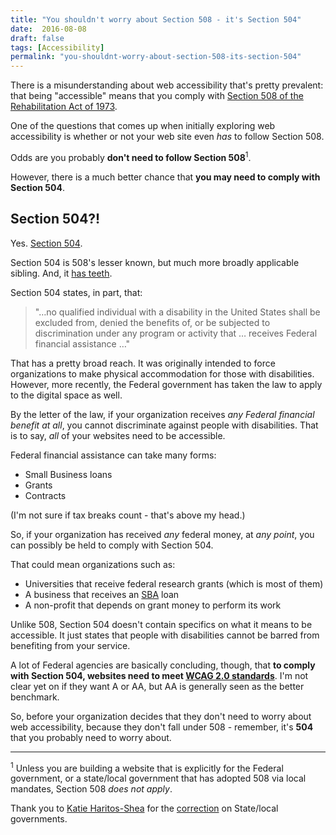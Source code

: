 ```yaml
---
title: "You shouldn't worry about Section 508 - it's Section 504"
date:  2016-08-08
draft: false
tags: [Accessibility]
permalink: "you-shouldnt-worry-about-section-508-its-section-504"
---
```


There is a misunderstanding about web accessibility that's pretty prevalent: that being "accessible" means that you comply with [Section 508 of the Rehabilitation Act of 1973](https://www.section508.gov/content/learn/laws-and-policies).

One of the questions that comes up when initially exploring web accessibility is whether or not your web site even _has_ to follow Section 508.

Odds are you probably **don't need to follow Section 508**<sup>1</sup>.

However, there is a much better chance that **you may need to comply with Section 504**.

<!--more-->

## Section 504?!

Yes. [Section 504](https://www.ada.gov/cguide.htm#anchor65610).

Section 504 is 508's lesser known, but much more broadly applicable sibling. And, it [has teeth](https://idioms.thefreedictionary.com/have+teeth).

Section 504 states, in part, that:

> "…no qualified individual with a disability in the United States shall be excluded from, denied the benefits of, or be subjected to discrimination under any program or activity that … receives Federal financial assistance …"

That has a pretty broad reach. It was originally intended to force organizations to make physical accommodation for those with disabilities. However, more recently, the Federal government has taken the law to apply to the digital space as well.

By the letter of the law, if your organization receives _any Federal financial benefit at all_, you cannot discriminate against people with disabilities. That is to say, _all_ of your websites need to be accessible.

Federal financial assistance can take many forms:

- Small Business loans
- Grants
- Contracts

(I'm not sure if tax breaks count - that's above my head.)

So, if your organization has received _any_ federal money, at _any point_, you can possibly be held to comply with Section 504.

That could mean organizations such as:

- Universities that receive federal research grants (which is most of them)
- A business that receives an [SBA](https://sba.gov) loan
- A non-profit that depends on grant money to perform its work

Unlike 508, Section 504 doesn't contain specifics on what it means to be accessible. It just states that people with disabilities cannot be barred from benefiting from your service.

A lot of Federal agencies are basically concluding, though, that **to comply with Section 504, websites need to meet [WCAG 2.0 standards](https://www.w3.org/TR/WCAG20/)**. I'm not clear yet on if they want A or AA, but AA is generally seen as the better benchmark.

So, before your organization decides that they don't need to worry about web accessibility, because they don't fall under 508 - remember, it's **504** that you probably need to worry about.

---

<sup>1</sup> Unless you are building a website that is explicitly for the Federal government, or a state/local government that has adopted 508 via local mandates, Section 508 _does not apply_.

Thank you to [Katie Haritos-Shea](https://twitter.com/Ryladog) for the [correction](https://twitter.com/Ryladog/status/765273567462240256) on State/local governments.
